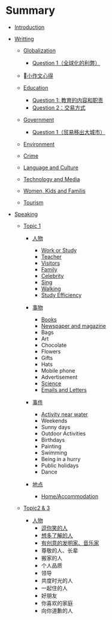 # Summary

* [Introduction](README.md)
* [Writting](writing.md)
  * [Globalization](globalization.md)
    * [Question 1（全球化的利弊）](question-1.md)

  * [小作文心得](小作文心得.md)
  * [Education](education.md)
    * [Question 1: 教育的内容和职责](question-1-教育的内容和职责.md)
    * [Question 2：交易方式](question-2：交易方式.md)

  * [Government](government.md)
    * [Question 1（贸易移出大城市）](question-1（贸易移出大城市）.md)

  * [Environment](environment.md)
  * [Crime](crime.md)
  * [Language and Culture](language-and-culture.md)
  * [Technology and Media](technology-and-media.md)
  * [Women, Kids and Familis](women-kids-and-familis.md)
  * [Tourism](tourism.md)

* [Speaking](speaking.md)
  * [Topic 1](topic-1.md)
    * [人物](人物.md)
      * [Work or Study](work-or-study.md)
      * [Teacher](teacher.md)
      * [Visitors](visitors.md)
      * [Family](family.md)
      * [Celebrity](celebrity.md)
      * [Sing](sing.md)
      * [Walking](walking.md)
      * [Study Efficiency](study-efficiency.md)

    * [事物](事物.md)
      * [Books](books.md)
      * [Newspaper and magazine](newspaper-and-magazine.md)
      * Bags
      * Art
      * Chocolate
      * Flowers
      * Gifts
      * Hats
      * Mobile phone
      * Advertisement
      * [Science](science.md)
      * [Emails and Letters](emails-and-letters.md)

    * [事件](事件.md)
      * [Activity near water](activity-near-water.md)
      * Weekends
      * Sunny days
      * Outdoor Activities
      * Birthdays
      * Painting
      * Swimming
      * Being in a hurry
      * Public holidays
      * Dance

    * [地点](地点.md)
      * [Home\/Accommodation](homeaccommodation.md)


  * [Topic2 & 3](topic2--3.md)
    * [人物](人物.md)
      * [逗你笑的人](逗你笑的人.md)
      * [想多了解的人](想多了解的人.md)
      * [有创意的发明家、音乐家](有创意的发明家、音乐家.md)
      * 尊敬的人、长辈
      * 搬家的人
      * 个人品质
      * 领导
      * 共度时光的人
      * 一起住的人
      * 好朋友
      * 你喜欢的家庭
      * 向你道歉的人




